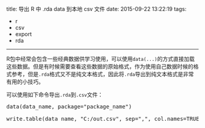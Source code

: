 title: 导出 R 中 .rda data 到本地 csv 文件
date: 2015-09-22 13:22:19
tags:
  - r
  - csv
  - export
  - rda
---

R包中经常会包含一些经典数据供学习使用，可以使用`data(...)`的方式直接加载这些数据。但是有时候需要查看这些数据的原始格式，作为使用自己数据时候的格式参考，但是`.rda`格式又不是纯文本格式，因此将`.rda`导出到纯文本格式是非常有用的小技巧。

可以使用如下命令导出`.rda`到`.csv`文件：

<pre>
data(data_name, package="package_name")

write.table(data_name, "C:/out.csv", sep=",", col.names=TRUE, row.names=FALSE, quote=FALSE, na="*")
</pre>
